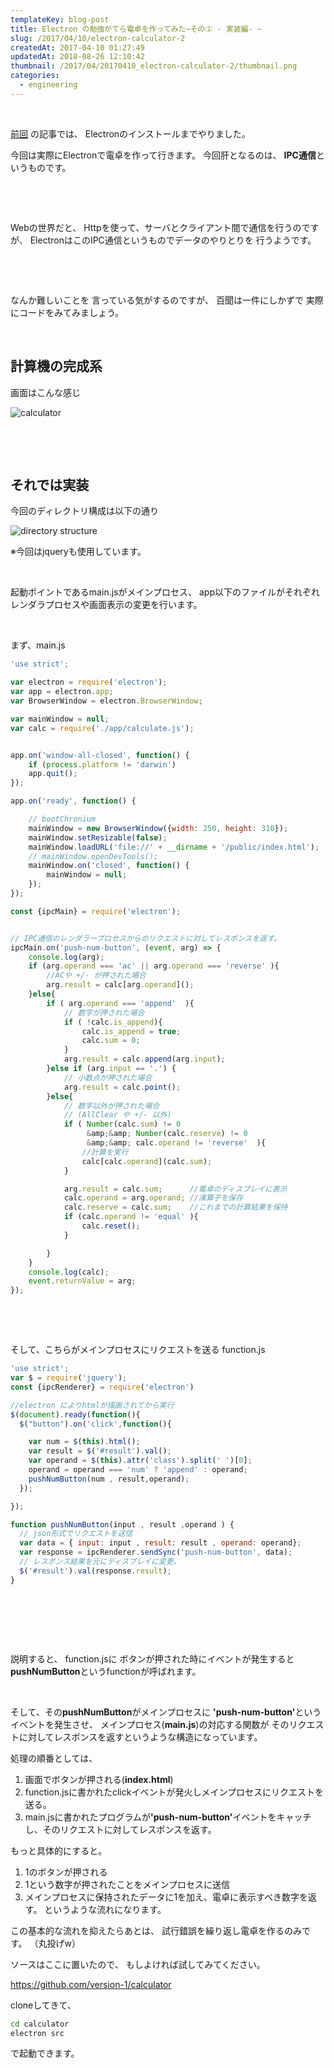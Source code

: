 ```yaml
---
templateKey: blog-post
title: Electron の勉強がてら電卓を作ってみた~その② - 実装編- ~
slug: /2017/04/10/electron-calculator-2
createdAt: 2017-04-10 01:27:49
updatedAt: 2018-08-26 12:10:42
thumbnail: /2017/04/20170410_electron-calculator-2/thumbnail.png
categories:
  - engineering
---
```


&nbsp;

<a href="https://ver-1-0.net/2017/04/09/electron-calculator-1/">前回</a>
の記事では、
Electronのインストールまでやりました。


今回は実際にElectronで電卓を作って行きます。
今回肝となるのは、
<strong>IPC通信</strong>というものです。

&nbsp;

&nbsp;

Webの世界だと、
Httpを使って、サーバとクライアント間で通信を行うのですが、
ElectronはこのIPC通信というものでデータのやりとりを
行うようです。

&nbsp;

&nbsp;

なんか難しいことを
言っている気がするのですが、
百聞は一件にしかずで
実際にコードをみてみましょう。
<div class="after-intro"></div>
&nbsp;
&nbsp;
<h2 class="chapter">計算機の完成系</h2>


画面はこんな感じ

<img class="post-image half-width" src="http://ver-1-0.net.s3-website-ap-northeast-1.amazonaws.com/uploads/2017/04/20170410_electron-calculator-2/calculator.png" alt="calculator"/>

&nbsp;

&nbsp;

<h2 class="chapter">それでは実装</h2>

今回のディレクトリ構成は以下の通り

<img class="post-image half-width" src="http://ver-1-0.net.s3-website-ap-northeast-1.amazonaws.com/uploads/2017/04/20170410_electron-calculator-2/dir-structure.png" alt="directory structure"/>

※今回はjqueryも使用しています。

&nbsp;

起動ポイントであるmain.jsがメインプロセス、
app以下のファイルがそれぞれレンダラプロセスや画面表示の変更を行います。

&nbsp;

まず、main.js
```javascript
'use strict';

var electron = require('electron');
var app = electron.app;
var BrowserWindow = electron.BrowserWindow;

var mainWindow = null;
var calc = require('./app/calculate.js');


app.on('window-all-closed', function() {
    if (process.platform != 'darwin')
    app.quit();
});

app.on('ready', function() {

    // bootChronium
    mainWindow = new BrowserWindow({width: 250, height: 310});
    mainWindow.setResizable(false);
    mainWindow.loadURL('file://' + __dirname + '/public/index.html');
    // mainWindow.openDevTools();
    mainWindow.on('closed', function() {
        mainWindow = null;
    });
});

const {ipcMain} = require('electron');


// IPC通信のレンダラープロセスからのリクエストに対してレスポンスを返す。
ipcMain.on('push-num-button', (event, arg) => {
    console.log(arg);
    if (arg.operand === 'ac' || arg.operand === 'reverse' ){
        //ACや +/- が押された場合
        arg.result = calc[arg.operand]();
    }else{
        if ( arg.operand === 'append'  ){
            // 数字が押された場合
            if ( !calc.is_append){
                calc.is_append = true;
                calc.sum = 0;
            }
            arg.result = calc.append(arg.input);
        }else if (arg.input == '.') {
            // 小数点が押された場合
            arg.result = calc.point();
        }else{
            // 数字以外が押された場合
            // (AllClear や +/- 以外)
            if ( Number(calc.sum) != 0
                 &amp;&amp; Number(calc.reserve) != 0
                 &amp;&amp; calc.operand != 'reverse'  ){
                //計算を実行
                calc[calc.operand](calc.sum);
            }

            arg.result = calc.sum;      //電卓のディスプレイに表示
            calc.operand = arg.operand; //演算子を保存
            calc.reserve = calc.sum;    //これまでの計算結果を保持
            if (calc.operand != 'equal' ){
                calc.reset();
            }

        }
    }
    console.log(calc);
    event.returnValue = arg;
});

```
&nbsp;

&nbsp;

そして、こちらがメインプロセスにリクエストを送る
function.js

```javascript
'use strict';
var $ = require('jquery');
const {ipcRenderer} = require('electron')

//electron によりhtmlが描画されてから実行
$(document).ready(function(){
  $("button").on('click',function(){

    var num = $(this).html();
    var result = $('#result').val();
    var operand = $(this).attr('class').split(' ')[0];
    operand = operand === 'num' ? 'append' : operand;
    pushNumButton(num , result,operand);
  });

});

function pushNumButton(input , result ,operand ) {
  // json形式でリクエストを送信
  var data = { input: input , result: result , operand: operand};
  var response = ipcRenderer.sendSync('push-num-button', data);
  // レスポンス結果を元にディスプレイに変更。
  $('#result').val(response.result);
}

```
&nbsp;

&nbsp;

&nbsp;

説明すると、
function.jsに
ボタンが押された時にイベントが発生すると
<strong>pushNumButton</strong>というfunctionが呼ばれます。

&nbsp;

そして、その<strong>pushNumButton</strong>がメインプロセスに
<strong>'push-num-button'</strong>というイベントを発生させ、
メインプロセス(<strong>main.js</strong>)の対応する関数が
そのリクエストに対してレスポンスを返すというような構造になっています。

処理の順番としては、

1. 画面でボタンが押される(**index.html**)
2. function.jsに書かれたclickイベントが発火しメインプロセスにリクエストを送る。
3. main.jsに書かれたプログラムが<strong>'push-num-button'</strong>イベントをキャッチし、そのリクエストに対してレスポンスを返す。

もっと具体的にすると。

1. 1のボタンが押される
2. 1という数字が押されたことをメインプロセスに送信
3. メインプロセスに保持されたデータに1を加え、電卓に表示すべき数字を返す。
というような流れになります。

この基本的な流れを抑えたらあとは、
試行錯誤を繰り返し電卓を作るのみです。
（丸投げw）

ソースはここに置いたので、
もしよければ試してみてください。

<a href="https://github.com/version-1/calculator">https://github.com/version-1/calculator</a>

cloneしてきて、

```bash
cd calculator
electron src

```

で起動できます。
